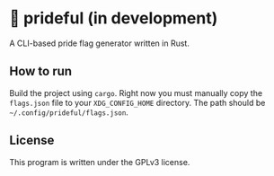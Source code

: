 # 🌈 prideful (in development)

A CLI-based pride flag generator written in Rust.

## How to run

Build the project using `cargo`. Right now you must manually copy the `flags.json`
file to your `XDG_CONFIG_HOME` directory. The path should be `~/.config/prideful/flags.json`.

## License

This program is written under the GPLv3 license.
